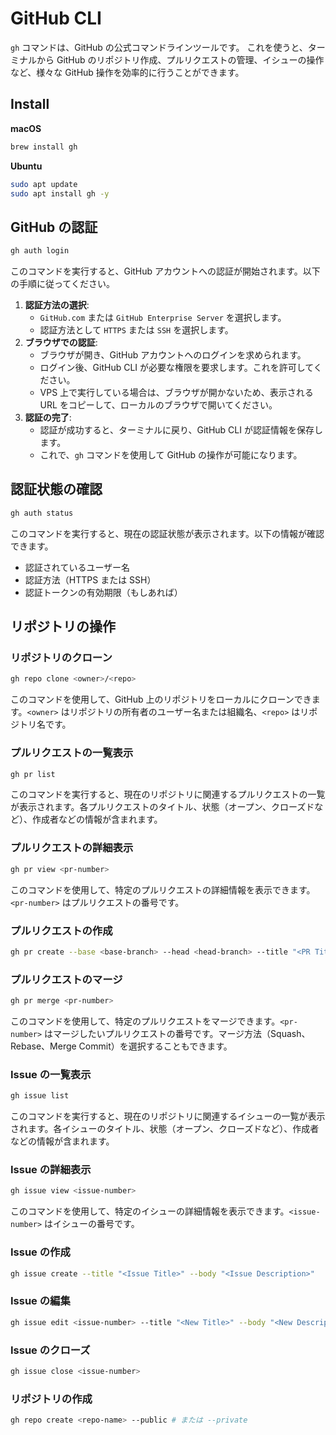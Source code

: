 # GitHub CLI

`gh` コマンドは、GitHub の公式コマンドラインツールです。
これを使うと、ターミナルから GitHub のリポジトリ作成、プルリクエストの管理、イシューの操作など、様々な GitHub 操作を効率的に行うことができます。

## Install

**macOS**

```bash
brew install gh
```

**Ubuntu**

```bash
sudo apt update
sudo apt install gh -y
```

## GitHub の認証

```bash
gh auth login
```

このコマンドを実行すると、GitHub アカウントへの認証が開始されます。以下の手順に従ってください。

1. **認証方法の選択**:
   - `GitHub.com` または `GitHub Enterprise Server` を選択します。
   - 認証方法として `HTTPS` または `SSH` を選択します。
2. **ブラウザでの認証**:
   - ブラウザが開き、GitHub アカウントへのログインを求められます。
   - ログイン後、GitHub CLI が必要な権限を要求します。これを許可してください。
   - VPS 上で実行している場合は、ブラウザが開かないため、表示される URL をコピーして、ローカルのブラウザで開いてください。
3. **認証の完了**:
   - 認証が成功すると、ターミナルに戻り、GitHub CLI が認証情報を保存します。
   - これで、`gh` コマンドを使用して GitHub の操作が可能になります。

## 認証状態の確認

```bash
gh auth status
```

このコマンドを実行すると、現在の認証状態が表示されます。以下の情報が確認できます。

- 認証されているユーザー名
- 認証方法（HTTPS または SSH）
- 認証トークンの有効期限（もしあれば）

## リポジトリの操作

### リポジトリのクローン

```bash
gh repo clone <owner>/<repo>
```

このコマンドを使用して、GitHub 上のリポジトリをローカルにクローンできます。`<owner>` はリポジトリの所有者のユーザー名または組織名、`<repo>` はリポジトリ名です。

### プルリクエストの一覧表示

```bash
gh pr list
```

このコマンドを実行すると、現在のリポジトリに関連するプルリクエストの一覧が表示されます。各プルリクエストのタイトル、状態（オープン、クローズドなど）、作成者などの情報が含まれます。

### プルリクエストの詳細表示

```bash
gh pr view <pr-number>
```

このコマンドを使用して、特定のプルリクエストの詳細情報を表示できます。`<pr-number>` はプルリクエストの番号です。

### プルリクエストの作成

```bash
gh pr create --base <base-branch> --head <head-branch> --title "<PR Title>" --body "<PR Description>"
```

### プルリクエストのマージ

```bash
gh pr merge <pr-number>
```

このコマンドを使用して、特定のプルリクエストをマージできます。`<pr-number>` はマージしたいプルリクエストの番号です。マージ方法（Squash、Rebase、Merge Commit）を選択することもできます。

### Issue の一覧表示

```bash
gh issue list
```

このコマンドを実行すると、現在のリポジトリに関連するイシューの一覧が表示されます。各イシューのタイトル、状態（オープン、クローズドなど）、作成者などの情報が含まれます。

### Issue の詳細表示

```bash
gh issue view <issue-number>
```

このコマンドを使用して、特定のイシューの詳細情報を表示できます。`<issue-number>` はイシューの番号です。

### Issue の作成

```bash
gh issue create --title "<Issue Title>" --body "<Issue Description>"
```

### Issue の編集

```bash
gh issue edit <issue-number> --title "<New Title>" --body "<New Description>"
```

### Issue のクローズ

```bash
gh issue close <issue-number>
```

### リポジトリの作成

```bash
gh repo create <repo-name> --public # または --private
```

